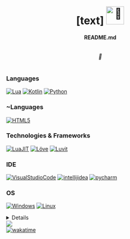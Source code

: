 <h1 align="center">[text] <img src="https://github.com/Minauroht/Minauroht/blob/main/1CFC6F34-BB31-40F6-AA72-DE250F097A90.gif" width="48px" alt="👋"></h1>

<p align="center">
    <b>README.md</b><br><br>
    <i>
       <br>
        🌙<br>
    </i><br>
</p>

### Languages
[![Lua](https://img.shields.io/badge/lua-black?style=for-the-badge&logo=lua)](http://www.lua.org/)
[![Kotlin](https://img.shields.io/badge/kotlin-black?style=for-the-badge&logo=kotlin)](https://kotlinlang.org/)
[![Python](https://img.shields.io/badge/python-black?style=for-the-badge&logo=python)](https://www.python.org/)

### ~Languages
[![HTML5](https://img.shields.io/badge/html5-black?style=for-the-badge&logo=html5)](https://html.spec.whatwg.org/multipage/)

### Technologies & Frameworks
[![LuaJIT](https://img.shields.io/badge/LuaJIT-black?style=for-the-badge&logo=LuaJIT)](https://luajit.org/)
[![Löve](https://img.shields.io/badge/Löve-black?style=for-the-badge&logo=Löve)](https://love2d.org/)
[![Luvit](https://img.shields.io/badge/Luvit-black?style=for-the-badge&logo=Luvit)](https://luvit.io/)

### IDE
[![VisualStudioCode](https://img.shields.io/badge/visualstudiocode-black?style=for-the-badge&logo=visualstudiocode)](https://code.visualstudio.com/)
[![intellijidea](https://img.shields.io/badge/intellijidea-black?style=for-the-badge&logo=intellijidea)](https://www.jetbrains.com/lp/toolbox/)
[![pycharm](https://img.shields.io/badge/pycharm-black?style=for-the-badge&logo=pycharm)](https://www.jetbrains.com/lp/toolbox/)

### OS
[![Windows](https://img.shields.io/badge/Windows-black?style=for-the-badge&logo=Windows)](https://www.microsoft.com/en-us/windows/)
[![Linux](https://img.shields.io/badge/Linux-black?style=for-the-badge&logo=Linux)](https://linuxmint.com/)

<details>https://www.youtube.com/watch?v=dQw4w9WgXcQ
<p align="center">
  <a href="https://github.com/max00217">
    <img src="http://github-profile-summary-cards.vercel.app/api/cards/profile-details?username=max00217&theme=transparent" />
  </a>
  <a href="https://github.com/max00217">
    <img src="https://github-readme-streak-stats.herokuapp.com/?user=max00217&hide_border=true&card_width=338&theme=transparent" />
  </a>
  <a href="https://github.com/max00217">
    <img src="http://github-profile-summary-cards.vercel.app/api/cards/stats?username=max00217&theme=transparent" />
  </a>
  <a href="https://github.com/max00217">
    <img src="https://github-readme-stats.vercel.app/api/top-langs/?username=max00217&langs_count=8&exclude_repo=Smarteen-App-Challange&theme=transparent&hide_border=true"/>
  </a>
  <a href="https://github.com/max00217">
    <img src="https://github-readme-stats.vercel.app/api/wakatime?username=max00217&theme=transparent&hide_border=true"/>
  </a>
</p>
</details>
  <a href="https://github.com/max00217">
    <img src="https://komarev.com/ghpvc/?username=max00217&color=blue&style=flat)" />
    <div href="https://github.com/max00217">
    <img src="https://wakatime.com/badge/user/3e981f98-c734-43e3-a447-5ad2ca03d5f6.svg" alt="wakatime" />
    </div>
  </a>
</p>
